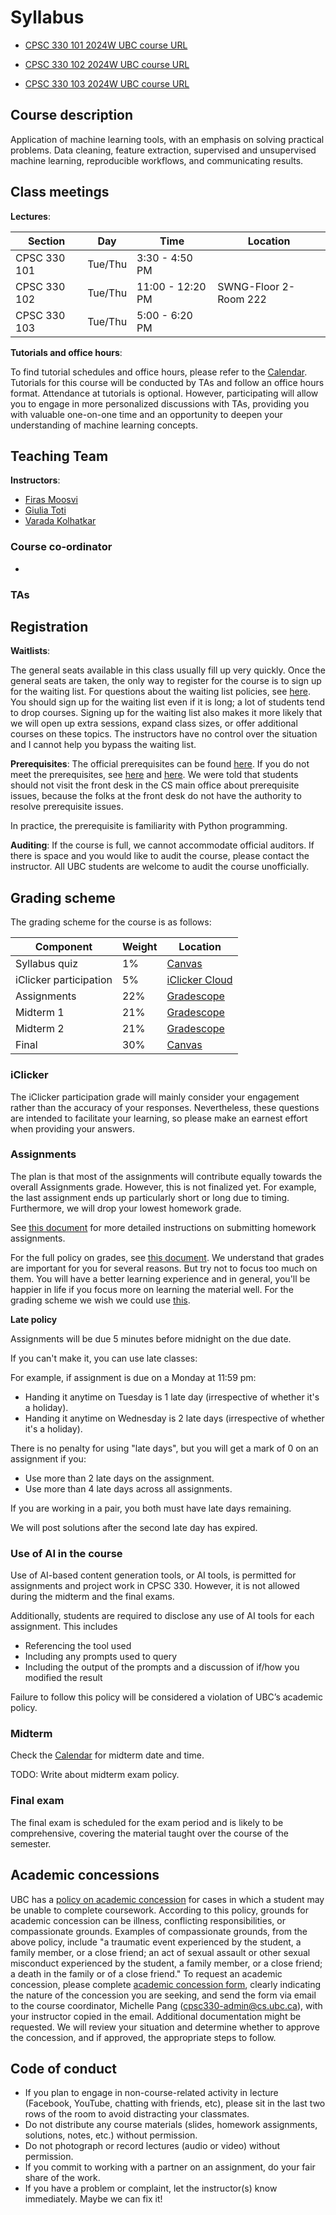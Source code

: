 # Syllabus 

- [CPSC 330 101 2024W UBC course URL](https://www.cs.ubc.ca/course-section/cpsc-330-101-2024w)

- [CPSC 330 102 2024W UBC course URL](https://www.cs.ubc.ca/course-section/cpsc-330-102-2024w)

- [CPSC 330 103 2024W UBC course URL](https://www.cs.ubc.ca/course-section/cpsc-330-103-2024w)


## Course description

Application of machine learning tools, with an emphasis on solving practical problems. Data cleaning, feature extraction, supervised and unsupervised machine learning, reproducible workflows, and communicating results.


## Class meetings

**Lectures**:

| Section | Day  | Time   | Location |
|----------|----------|--------|------|
| CPSC 330 101 | Tue/Thu  | 3:30 - 4:50 PM  |  |
| CPSC 330 102 | Tue/Thu  | 11:00 - 12:20 PM  | SWNG-Floor 2-Room 222 |
| CPSC 330 103 | Tue/Thu  | 5:00 - 6:20 PM  |  |

**Tutorials and office hours**:

To find tutorial schedules and office hours, please refer to the [Calendar](https://htmlpreview.github.io/?https://github.com/UBC-CS/cpsc330/blob/master/docs/calendar.html). Tutorials for this course will be conducted by TAs and follow an office hours format. Attendance at tutorials is optional. However, participating will allow you to engage in more personalized discussions with TAs, providing you with valuable one-on-one time and an opportunity to deepen your understanding of machine learning concepts. 

## Teaching Team

**Instructors**: 

- [Firas Moosvi](https://firas.moosvi.com/)
- [Giulia Toti](https://www.gtoti.com/)
- [Varada Kolhatkar](https://kvarada.github.io/)

### Course co-ordinator
- 

### TAs


## Registration

**Waitlists**:

The general seats available in this class usually fill up very quickly. Once the general seats are taken, the only way to register for the course is to sign up for the waiting list. For questions about the waiting list policies, see [here](https://www.cs.ubc.ca/students/undergrad/courses/waitlists). You should sign up for the waiting list even if it is long; a lot of students tend to drop courses. Signing up for the waiting list also makes it more likely that we will open up extra sessions, expand class sizes, or offer additional courses on these topics. The instructors have no control over the situation and I cannot help you bypass the waiting list.

**Prerequisites**: The official prerequisites can be found [here](https://courses.students.ubc.ca/cs/courseschedule?tname=subj-course&course=330&campuscd=UBC&dept=CPSC&pname=subjarea). If you do not meet the prerequisites, see [here](https://www.cs.ubc.ca/students/undergrad/courses-deadlines/prerequisites) and [here](https://www.cs.ubc.ca/students/undergrad/courses-deadlines/rules-about-cpsc-appeals-undergraduate-students). We were told that students should not visit the front desk in the CS main office about prerequisite issues, because the folks at the front desk do not have the authority to resolve prerequisite issues.

In practice, the prerequisite is familiarity with Python programming.

**Auditing**: If the course is full, we cannot accommodate official auditors. If there is space and you would like to audit the course, please contact the instructor. All UBC students are welcome to audit the course unofficially. 

## Grading scheme
 
The grading scheme for the course is as follows:

| Component   | Weight          | Location   |
|-------------|-----------------|------------|
| Syllabus quiz |   1%          | [Canvas](https://canvas.ubc.ca/courses/123439) | 
| iClicker participation |   5% | [iClicker Cloud](https://join.iclicker.com/SNBF) | 
| Assignments |     22%         | [Gradescope](https://www.gradescope.ca/courses/11525) |
| Midterm 1   |     21%         | [Gradescope](https://www.gradescope.ca/courses/11525) |
| Midterm 2   |     21%         | [Gradescope](https://www.gradescope.ca/courses/11525) |
| Final       |     30%         | [Canvas](https://canvas.ubc.ca/courses/123439)     |


### iClicker 

The iClicker participation grade will mainly consider your engagement rather than the accuracy of your responses. Nevertheless, these questions are intended to facilitate your learning, so please make an earnest effort when providing your answers. 

### Assignments

The plan is that most of the assignments will contribute equally towards the overall Assignments grade. However, this is not finalized yet. For example, the last assignment ends up particularly short or long due to timing. Furthermore, we will drop your lowest homework grade. 
<!--**By default late submissions will not be accepted.** The rationale is that we will be posting the solutions shortly after the assignment deadline, and we cannot accept submissions after the solutions are posted. I do not like this, but I believe the overall policy is best for the class as a whole.--> 
See [this document](docs/homework_instructions.md) for more detailed instructions on submitting homework assignments.

For the full policy on grades, see [this document](docs/grades.md). We understand that grades are important for you for several reasons. But try not to focus too much on them. You will have a better learning experience and in general, you'll be happier in life if you focus more on learning the material well. For the grading scheme we wish we could use [this](https://youtu.be/HdHlfiOAJyE?t=3771).


**Late policy**

Assignments will be due 5 minutes before midnight on the due date.

If you can't make it, you can use late classes:

For example, if assignment is due on a Monday at 11:59 pm:
- Handing it anytime on Tuesday is 1 late day (irrespective of whether it's a holiday).
- Handing it anytime on Wednesday is 2 late days (irrespective of whether it's a holiday).

There is no penalty for using "late days", but you will get a mark of 0 on an assignment if you:
- Use more than 2 late days on the assignment.
- Use more than 4 late days across all assignments.

If you are working in a pair, you both must have late days remaining.

We will post solutions after the second late day has expired.

### Use of AI in the course

Use of AI-based content generation tools, or AI tools, is permitted for assignments and project work in CPSC 330. However, it is not allowed during the midterm and the final exams. 

Additionally, students are required to disclose any use of AI tools for each assignment. This includes
- Referencing the tool used
- Including any prompts used to query
- Including the output of the prompts and a discussion of if/how you modified the result

Failure to follow this policy will be considered a violation of UBC’s academic policy. 

### Midterm

Check the [Calendar](https://htmlpreview.github.io/?https://github.com/UBC-CS/cpsc330/blob/master/docs/calendar.html) for midterm date and time. 

TODO: Write about midterm exam policy. 

### Final exam

The final exam is scheduled for the exam period and is likely to be comprehensive, covering the material taught over the course of the semester.

## Academic concessions

UBC has a [policy on academic concession](https://senate.ubc.ca/sites/senate.ubc.ca/files/downloads/20190515_V_135_Academic_Concession-Approved.pdf) for cases in which a student may be unable to complete coursework. According to this policy, grounds for academic concession can be illness, conflicting responsibilities, or compassionate grounds. Examples of compassionate grounds, from the above policy, include "a traumatic event experienced by the student, a family member, or a close friend; an act of sexual assault or other sexual misconduct experienced by the student, a family member, or a close friend; a death in the family or of a close friend." To request an academic concession, please complete [academic concession form](https://github.com/UBC-CS/cpsc330/blob/master/docs/ConcessionForm.pdf), clearly indicating the nature of the concession you are seeking, and send the form via email to the course coordinator, Michelle Pang (cpsc330-admin@cs.ubc.ca), with your instructor copied in the email. Additional documentation might be requested. We will review your situation and determine whether to approve the concession, and if approved, the appropriate steps to follow.

## Code of conduct

- If you plan to engage in non-course-related activity in lecture (Facebook, YouTube, chatting with friends, etc), please sit in the last two rows of the room to avoid distracting your classmates.
- Do not distribute any course materials (slides, homework assignments, solutions, notes, etc.) without permission.
- Do not photograph or record lectures (audio or video) without permission.
- If you commit to working with a partner on an assignment, do your fair share of the work.
- If you have a problem or complaint, let the instructor(s) know immediately. Maybe we can fix it!
 

    